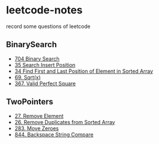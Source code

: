 # leetcode-notes
record some questions of leetcode

## BinarySearch
- [704 Binary Search](https://github.com/huntersman/leetcode-notes/blob/main/BinarySearch/BinarySearch.java)
- [35 Search Insert Position](https://github.com/huntersman/leetcode-notes/blob/main/BinarySearch/SearchInsertPosition.java)
- [34 Find First and Last Position of Element in Sorted Array](https://github.com/huntersman/leetcode-notes/blob/main/BinarySearch/FindFirstAndLastPositionOfElementInSortedArray.java)
- [69. Sqrt(x)](https://github.com/huntersman/leetcode-notes/blob/main/BinarySearch/Sqrtx.java)
- [367. Valid Perfect Square](https://github.com/huntersman/leetcode-notes/blob/main/BinarySearch/ValidPerfectSquare.java)

## TwoPointers
- [27. Remove Element](https://github.com/huntersman/leetcode-notes/blob/main/TwoPointers/RemoveElement.java)
- [26. Remove Duplicates from Sorted Array](https://github.com/huntersman/leetcode-notes/blob/main/TwoPointers/RemoveDuplicatesFromSortedArray.java)
- [283. Move Zeroes](https://github.com/huntersman/leetcode-notes/blob/main/TwoPointers/MoveZeroes.java)
- [844. Backspace String Compare]()
